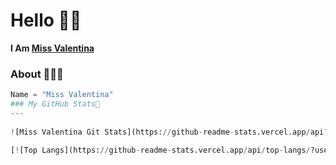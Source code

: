 # Hello 👋🏻

**I Am [Miss Valentina](https://github.com/Miss-Valentina)**

### About 🙋🏻‍♂️
```python
Name = "Miss Valentina"
### My GitHub Stats💛
---
   
![Miss Valentina Git Stats](https://github-readme-stats.vercel.app/api?username=Miss-Valentina&include_all_commits=true&count_private=true&theme=white)

[![Top Langs](https://github-readme-stats.vercel.app/api/top-langs/?username=miss-valentina&layout=compact&theme=WHITE)](https://github.com/miss-valentina)


